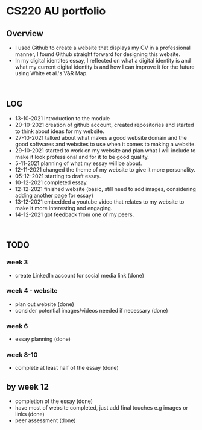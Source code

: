 # CS220 AU portfolio
## Overview
- I used Github to create a website that displays my CV in a professional manner, I found Github straight forward for designing this website.
- In my digital identites essay, I reflected on what a digital identity is and what my current digital identity is and how I can improve it for the future using White et al.'s V&R Map.


<br>


## LOG

- 13-10-2021 introduction to the module 
- 20-10-2021 creation of github account, created repositories and started to think about ideas for my website. 
- 27-10-2021 talked about what makes a good website domain and the good softwares and websites to use when it comes to making a website. 
- 29-10-2021 started to work on my website and plan what I will include to make it look professional and for it to be good quality.
- 5-11-2021 planning of what my essay will be about.
- 12-11-2021 changed the theme of my website to give it more personality.
- 05-12-2021 starting to draft essay.
- 10-12-2021 completed essay.
- 12-12-2021 finished website (basic, still need to add images, considering adding another page for essay)
- 13-12-2021 embedded a youtube video that relates to my website to make it more interesting and engaging.
- 14-12-2021 got feedback from one of my peers.

<br>

## TODO
### week 3
- create LinkedIn account for social media link (done)
### week 4 - website
- plan out website (done)
- consider potential images/videos needed if necessary (done)
### week 6
- essay planning (done)
### week 8-10
- complete at least half of the essay (done)
## by week 12
- completion of the essay (done)
- have most of website completed, just add final touches e.g images or links (done)
- peer assessment (done)
